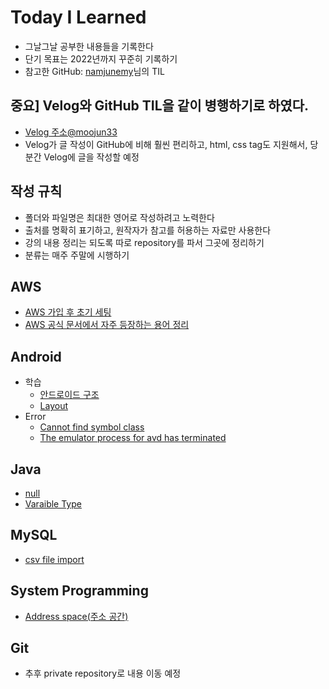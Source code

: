 # Today I Learned
* 그날그날 공부한 내용들을 기록한다
* 단기 목표는 2022년까지 꾸준히 기록하기
* 참고한 GitHub: [namjunemy](https://github.com/namjunemy/TIL)님의 TIL

## 중요] Velog와 GitHub TIL을 같이 병행하기로 하였다.
* [Velog 주소@moojun33](https://velog.io/@moojun33)
* Velog가 글 작성이 GitHub에 비해 훨씬 편리하고, html, css tag도 지원해서, 당분간 Velog에 글을 작성할 예정

## 작성 규칙
* 폴더와 파일명은 최대한 영어로 작성하려고 노력한다
* 출처를 명확히 표기하고, 원작자가 참고를 허용하는 자료만 사용한다
* 강의 내용 정리는 되도록 따로 repository를 파서 그곳에 정리하기
* 분류는 매주 주말에 시행하기

## AWS
* [AWS 가입 후 초기 세팅](https://github.com/Moojun/TIL/blob/main/AWS/AWS_initial_settings.md)
* [AWS 공식 문서에서 자주 등장하는 용어 정리](https://github.com/Moojun/TIL/blob/main/AWS/%EC%9A%A9%EC%96%B4%EC%A0%95%EB%A6%AC.md)

## Android
* 학습
  * [안드로이드 구조](https://github.com/Moojun/TIL/blob/main/Android/Architecture.md)
  * [Layout](https://github.com/Moojun/TIL/blob/main/Android/Layout.md)
* Error 
  * [Cannot find symbol class](https://github.com/Moojun/TIL/blob/main/Android/cannot_find_symbol_error.md)
  * [The emulator process for avd has terminated](https://github.com/Moojun/TIL/blob/main/Android/emulator_process_terminated_error.md)

## Java
* [null](https://github.com/Moojun/TIL/blob/main/Java/null.md)
* [Varaible Type](https://github.com/Moojun/TIL/blob/main/Java/Variable_Type.md)

## MySQL
* [csv file import](https://github.com/Moojun/TIL/blob/main/MySQL/load_files.md)

## System Programming
* [Address space(주소 공간)](https://github.com/Moojun/TIL/blob/main/System%20Progarmming/Address-Space.md)

## Git
* 추후 private repository로 내용 이동 예정
